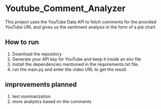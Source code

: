 # Youtube_Comment_Analyzer
This project uses the YouTube Data API to fetch comments for the provided YouTube URL and gives us the sentiment analysis in the form of a pie chart

## How to run
1. Download the repository
2. Generate your API key for YouTube and keep it inside an env file
3. Install the dependencies mentioned in the requirements.txt file.
4. run the main.py and enter the video URL to get the result.

## improvements planned
1. text summarization
2. more analytics based on the comments
